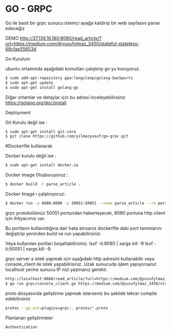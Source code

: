# GO - GRPC

Go ile basit bir grpc sunucu istemci ayağa kaldırıp bir web sayfasını parse edeceğiz

DEMO
http://37.139.16.180:8080/read_article/?url=https://medium.com/@yusufylmaz_3450/stateful-stateless-68cfae55653d


Go Kurulum

ubuntu ortamında aşağıdaki komutları çalıştırıp go yu kuruyoruz.

```sh
$ sudo add-apt-repository ppa:longsleep/golang-backports
$ sudo apt-get update
$ sudo apt-get install golang-go
```


Diğer ortamlar ve detaylar için bu adresi inceleyebilirsiniz
https://golang.org/doc/install

Deployment

Git Kurulu değil ise : 

```sh
$ sudo apt-get install git-core
$ git clone https://github.com/yilmazyusuf/go-grpc.git
```

#Dockerfile kullanarak

Docker kurulu değil ise : 

```sh
$ sudo apt-get install docker.io
```

Docker Image Oluşturuyoruz :

```sh
$ docker build -t parse_article .
```

Docker Image ı çalştırıyoruz:

```sh
$ docker run -p 8080:8080 -p 50051:50051 --name parse_article --rm parse_article
```


grpc protokolümüz 50051 portundan haberleşecek, 8080 portuna http client için ihtiyacımız var.

Bu portların kullanıldığına dair hata alırsanız dockerfile daki port tanımlarını değiştirip yeninden build ve run yapabilirsiniz.

Veya kullanılan portları boşaltabilirsiniz.
lsof -ti:8080 | xargs kill -9
lsof -ti:50051 | xargs kill -9

grpc server a istek yapmak için aşağıdaki http adresini kullanabilir veya console_client ile istek yapabilrisiniz.
Uzak sunucuda işlem yapıyorsanız localhost yerine sunucu IP nizi yazmanız gerekir.

```sh
http://localhost:8080/read_article/?url=https://medium.com/@yusufylmaz_3450/stateful-stateless-68cfae55653d
$ go run grpc/console_client.go https://medium.com/@yusufylmaz_3450/stateful-stateless-68cfae55653d
```

proto dosyasında geliştirme yapmak isterseniz bu şekilde tekrar compile edebilirsiniz

```sh
protoc --go_out=plugins=grpc:. protos/*.proto
```



Planlanan geliştirmeler
```sh
Authentication
```


